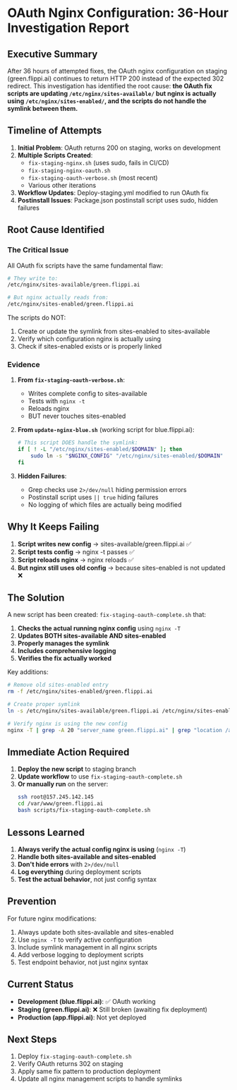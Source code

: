 # OAuth Nginx Configuration: 36-Hour Investigation Report

## Executive Summary

After 36 hours of attempted fixes, the OAuth nginx configuration on staging (green.flippi.ai) continues to return HTTP 200 instead of the expected 302 redirect. This investigation has identified the root cause: **the OAuth fix scripts are updating `/etc/nginx/sites-available/` but nginx is actually using `/etc/nginx/sites-enabled/`, and the scripts do not handle the symlink between them.**

## Timeline of Attempts

1. **Initial Problem**: OAuth returns 200 on staging, works on development
2. **Multiple Scripts Created**:
   - `fix-staging-nginx.sh` (uses sudo, fails in CI/CD)
   - `fix-staging-nginx-oauth.sh` 
   - `fix-staging-oauth-verbose.sh` (most recent)
   - Various other iterations
3. **Workflow Updates**: Deploy-staging.yml modified to run OAuth fix
4. **Postinstall Issues**: Package.json postinstall script uses sudo, hidden failures

## Root Cause Identified

### The Critical Issue

All OAuth fix scripts have the same fundamental flaw:

```bash
# They write to:
/etc/nginx/sites-available/green.flippi.ai

# But nginx actually reads from:
/etc/nginx/sites-enabled/green.flippi.ai
```

The scripts do NOT:
1. Create or update the symlink from sites-enabled to sites-available
2. Verify which configuration nginx is actually using
3. Check if sites-enabled exists or is properly linked

### Evidence

1. **From `fix-staging-oauth-verbose.sh`**:
   - Writes complete config to sites-available
   - Tests with `nginx -t`
   - Reloads nginx
   - BUT never touches sites-enabled

2. **From `update-nginx-blue.sh`** (working script for blue.flippi.ai):
   ```bash
   # This script DOES handle the symlink:
   if [ ! -L "/etc/nginx/sites-enabled/$DOMAIN" ]; then
       sudo ln -s "$NGINX_CONFIG" "/etc/nginx/sites-enabled/$DOMAIN"
   fi
   ```

3. **Hidden Failures**:
   - Grep checks use `2>/dev/null` hiding permission errors
   - Postinstall script uses `|| true` hiding failures
   - No logging of which files are actually being modified

## Why It Keeps Failing

1. **Script writes new config** → sites-available/green.flippi.ai ✅
2. **Script tests config** → nginx -t passes ✅
3. **Script reloads nginx** → nginx reloads ✅
4. **But nginx still uses old config** → because sites-enabled is not updated ❌

## The Solution

A new script has been created: `fix-staging-oauth-complete.sh` that:

1. **Checks the actual running nginx config** using `nginx -T`
2. **Updates BOTH sites-available AND sites-enabled**
3. **Properly manages the symlink**
4. **Includes comprehensive logging**
5. **Verifies the fix actually worked**

Key additions:
```bash
# Remove old sites-enabled entry
rm -f /etc/nginx/sites-enabled/green.flippi.ai

# Create proper symlink
ln -s /etc/nginx/sites-available/green.flippi.ai /etc/nginx/sites-enabled/green.flippi.ai

# Verify nginx is using the new config
nginx -T | grep -A 20 "server_name green.flippi.ai" | grep "location /auth"
```

## Immediate Action Required

1. **Deploy the new script** to staging branch
2. **Update workflow** to use `fix-staging-oauth-complete.sh`
3. **Or manually run** on the server:
   ```bash
   ssh root@157.245.142.145
   cd /var/www/green.flippi.ai
   bash scripts/fix-staging-oauth-complete.sh
   ```

## Lessons Learned

1. **Always verify the actual config nginx is using** (`nginx -T`)
2. **Handle both sites-available and sites-enabled**
3. **Don't hide errors** with `2>/dev/null`
4. **Log everything** during deployment scripts
5. **Test the actual behavior**, not just config syntax

## Prevention

For future nginx modifications:
1. Always update both sites-available and sites-enabled
2. Use `nginx -T` to verify active configuration
3. Include symlink management in all nginx scripts
4. Add verbose logging to deployment scripts
5. Test endpoint behavior, not just nginx syntax

## Current Status

- **Development (blue.flippi.ai)**: ✅ OAuth working
- **Staging (green.flippi.ai)**: ❌ Still broken (awaiting fix deployment)
- **Production (app.flippi.ai)**: Not yet deployed

## Next Steps

1. Deploy `fix-staging-oauth-complete.sh`
2. Verify OAuth returns 302 on staging
3. Apply same fix pattern to production deployment
4. Update all nginx management scripts to handle symlinks